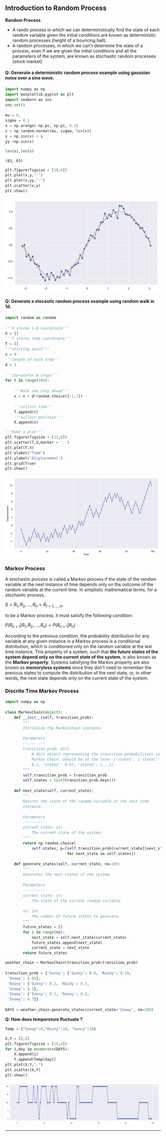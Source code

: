 
## Introduction to Random Process

**Random Process**
- A rando process in which we can deterministically find the state of each random variable given the initial conditions  are known as deterministic random processes (height of a bouncing ball).
- A random processes, in which we can't determine the state of a process, even if we are given the initial conditions and all the parameters of the system, are known as stochastic random processes (stock market)

#### Q: Generate a deterministic random process example using gaussian noise over a sine wave.


```python
import numpy as np
import matplotlib.pyplot as plt
import seaborn as sns
sns.set()

mu = 0,
sigma = 0.1
x = np.arange(-np.pi, np.pi, 0.1)
s = np.random.normal(mu, sigma, len(x))
y = np.sin(x) + s
yy =np.sin(x)
```


```python
len(s),len(s)
```




    (63, 63)




```python
plt.figure(figsize = [10,6])
plt.plot(x,y,'-')
plt.plot(x,yy,"-")
plt.scatter(x,y)
plt.show()
```


![png](output_5_0.png)


#### Q: Generate a stocastic random process example using random walk in 1d.


```python
import random as random

'''X stores 1-D coordinate'''
X = []
'''T stores time coordinate'''
T = []
'''starting point'''
x = 0
'''length of each step'''
d = 1

'''iteratefor N steps'''
for t in range(100):
    
    '''Walk one step ahead'''
    x = x + d*random.choice([-1,1])
    
    '''collect time'''
    T.append(t)
    '''collect position'''
    X.append(x)

```


```python
'''Make a plot'''    
plt.figure(figsize = [12,6])
plt.scatter(T,X,marker = '.')
plt.plot(T,X)
plt.xlabel("Time")
plt.ylabel('Displacement')
plt.grid(True)
plt.show()
```


![png](output_8_0.png)


### Markov Process

A stochastic process is called a Markov process if the state of the random variable at the next instance of time depends only on the outcome of the random variable at the current time. In simplistic mathematical terms, for a stochastic process,

$S = {R_1, R_2, . . ., R_n} = {R}_{t=1, . . ., n}$, 

to be a Markov process, it must satisfy the following condition:

$P(R_{n+1} | R_1, R_2,..., R_n) = P(R_{n+1} | R_n)$

According to the previous condition, the probability distribution for any variable at any given instance in a Markov process is a conditional distribution, which is conditioned only on the random variable at the last time instance. This property of a system, such that **the future states of the system depend only on the current state of the system**, is also known as the **Markov property**. Systems satisfying the Markov property are also known as **memoryless systems** since they don't need to remember the previous states to compute the distribution of the next state, or, in other words, the next state depends only on the current state of the system.

### Discrite Time Markov Process


```python
import numpy as np

class MarkovChain(object):
    def __init__(self, transition_prob):
        """
        Initialize the MarkovChain instance.

        Parameters
        ----------
        transition_prob: dict
            A dict object representing the transition probabilities in 
            Markov Chain. Should be of the form: {'state1': {'state1': 
            0.1, 'state2': 0.4}, 'state2': {...}}
        """
        self.transition_prob = transition_prob
        self.states = list(transition_prob.keys())

    def next_state(self, current_state):
        """
        Returns the state of the random variable at the next time 
        instance.

        Parameters
        ----------
        current_state: str
            The current state of the system.
        """
        return np.random.choice(
            self.states, p=[self.transition_prob[current_state][next_state] 
                            for next_state in self.states])

    def generate_states(self, current_state, no=10):
        """
        Generates the next states of the system.

        Parameters
        ----------
        current_state: str
            The state of the current random variable.

        no: int
            The number of future states to generate.
        """
        future_states = []
        for i in range(no):
            next_state = self.next_state(current_state)
            future_states.append(next_state)
            current_state = next_state
        return future_states
```


```python
weather_chain = MarkovChain(transition_prob=transition_prob)

transition_prob = {'Sunny': {'Sunny': 0.8, 'Rainy': 0.19, 
 'Snowy': 0.01},
 'Rainy': {'Sunny': 0.2, 'Rainy': 0.7,
 'Snowy': 0.1},
 'Snowy': {'Sunny': 0.1, 'Rainy': 0.2,
 'Snowy': 0.7}}

DAYS = weather_chain.generate_states(current_state='Snowy', no=100)     
```

**Q: How does tempersture fluctuate ?**


```python
Temp = {"Snowy":0,"Rainy":10, "Sunny":20}
```


```python
X,Y = [],[]
plt.figure(figsize = [16,4])
for i,day in enumerate(DAYS):
    X.append(i)
    Y.append(Temp[day])
plt.plot(X,Y,"-")
plt.scatter(X,Y)
plt.show()
```


![png](output_16_0.png)


-------
